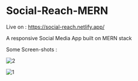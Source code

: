 # Social-Reach-MERN

Live on : https://social-reach.netlify.app/

A responsive Social Media App built on MERN stack

Some Screen-shots : 

![2](https://github.com/Ak-here2329/Social-Reach-MERN/assets/71898228/b9df18d4-4fd8-4f5f-93da-eab326891504)


![1](https://github.com/Ak-here2329/Social-Reach-MERN/assets/71898228/75e47c37-a2ec-4e79-80d0-9b4fd59ed08e)


